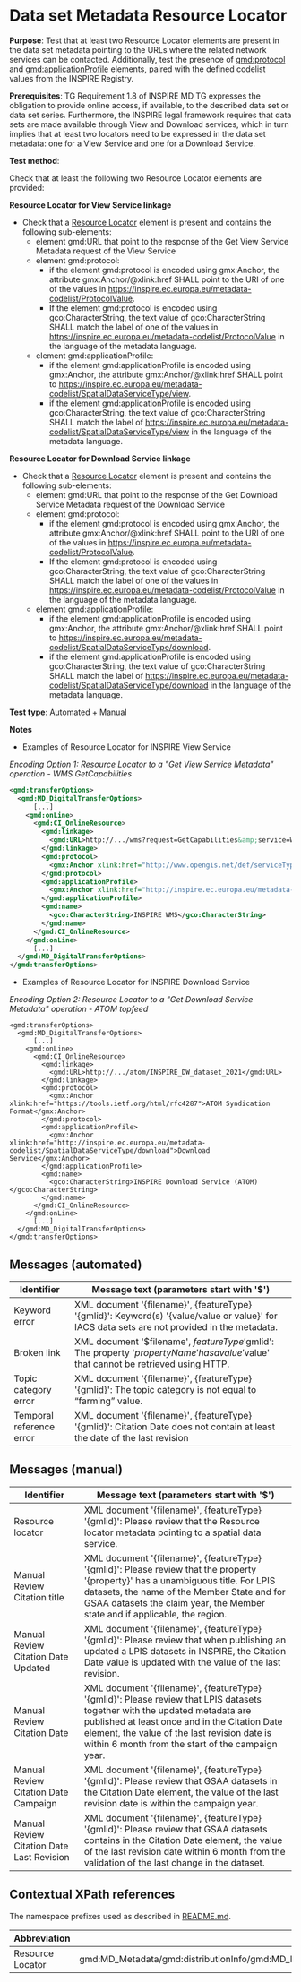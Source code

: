 # Data set Metadata Resource Locator

**Purpose**: Test that at least two Resource Locator elements are present in the data set metadata pointing to the URLs where the related network services can be contacted. Additionally, test the presence of <gmd:protocol> and <gmd:applicationProfile> elements, paired with the defined codelist values from the INSPIRE Registry. 

**Prerequisites**: TG Requirement 1.8 of INSPIRE MD TG expresses the obligation to provide online access, if available, to the described data set or data set series. Furthermore, the INSPIRE legal framework requires that data sets are made available through View and Download services, which in turn implies that at least two locators need to be expressed in the data set metadata: one for a View Service and one for a Download Service.

**Test method**:

Check that at least the following two Resource Locator elements are provided:

**Resource Locator for View Service linkage**

* Check that a [Resource Locator](#ResourceLocator) element is present and contains the following sub-elements:
  * element gmd:URL that point to the response of the Get View Service Metadata request of the View Service
  * element gmd:protocol:
    * if the element gmd:protocol is encoded using gmx:Anchor, the attribute gmx:Anchor/@xlink:href SHALL point to the URI of one of the values in https://inspire.ec.europa.eu/metadata-codelist/ProtocolValue.
    * If the element gmd:protocol is encoded using gco:CharacterString, the text value of gco:CharacterString SHALL match the label of one of the values in https://inspire.ec.europa.eu/metadata-codelist/ProtocolValue in the language of the metadata language.
  * element gmd:applicationProfile:
    * if the element gmd:applicationProfile is encoded using gmx:Anchor, the attribute gmx:Anchor/@xlink:href SHALL point to https://inspire.ec.europa.eu/metadata-codelist/SpatialDataServiceType/view.
    * if the element gmd:applicationProfile is encoded using gco:CharacterString, the text value of gco:CharacterString SHALL match the label of https://inspire.ec.europa.eu/metadata-codelist/SpatialDataServiceType/view in the language of the metadata language.


**Resource Locator for Download Service linkage**

* Check that a [Resource Locator](#ResourceLocator) element is present and contains the following sub-elements:
  * element gmd:URL that point to the response of the Get Download Service Metadata  request of the Download Service
  * element gmd:protocol:
    * if the element gmd:protocol is encoded using gmx:Anchor, the attribute gmx:Anchor/@xlink:href SHALL point to the URI of one of the values in https://inspire.ec.europa.eu/metadata-codelist/ProtocolValue.
    * If the element gmd:protocol is encoded using gco:CharacterString, the text value of gco:CharacterString SHALL match the label of one of the values in https://inspire.ec.europa.eu/metadata-codelist/ProtocolValue in the language of the metadata language.
  * element gmd:applicationProfile:
    * if the element gmd:applicationProfile is encoded using gmx:Anchor, the attribute gmx:Anchor/@xlink:href SHALL point to https://inspire.ec.europa.eu/metadata-codelist/SpatialDataServiceType/download.
    * if the element gmd:applicationProfile is encoded using gco:CharacterString, the text value of gco:CharacterString SHALL match the label of https://inspire.ec.europa.eu/metadata-codelist/SpatialDataServiceType/download in the language of the metadata language.



**Test type**: Automated + Manual

**Notes**

* Examples of Resource Locator for INSPIRE View Service

<a name="option1"></a> 
_Encoding Option 1: Resource Locator to a "Get View Service Metadata" operation - WMS GetCapabilities_

```xml
<gmd:transferOptions>
  <gmd:MD_DigitalTransferOptions>
      [...]
    <gmd:onLine>
      <gmd:CI_OnlineResource>
        <gmd:linkage>
          <gmd:URL>http://.../wms?request=GetCapabilities&amp;service=WMS&amp;version=1.3.0</gmd:URL>
        </gmd:linkage>
        <gmd:protocol>
          <gmx:Anchor xlink:href="http://www.opengis.net/def/serviceType/ogc/wms">OGC Web Map Service</gmx:Anchor>
        </gmd:protocol>
        <gmd:applicationProfile>
          <gmx:Anchor xlink:href="http://inspire.ec.europa.eu/metadata-codelist/SpatialDataServiceType/view">View Service</gmx:Anchor>
        </gmd:applicationProfile>
        <gmd:name>
          <gco:CharacterString>INSPIRE WMS</gco:CharacterString>
        </gmd:name>
      </gmd:CI_OnlineResource>
    </gmd:onLine>
      [...]
  </gmd:MD_DigitalTransferOptions>
</gmd:transferOptions>
```

* Examples of Resource Locator for INSPIRE Download Service

<a name="option2"></a> 
_Encoding Option 2: Resource Locator to a "Get Download Service Metadata" operation - ATOM topfeed_
```
<gmd:transferOptions>
  <gmd:MD_DigitalTransferOptions>
      [...]
    <gmd:onLine>
      <gmd:CI_OnlineResource>
        <gmd:linkage>
          <gmd:URL>http://.../atom/INSPIRE_DW_dataset_2021</gmd:URL>
        </gmd:linkage>
        <gmd:protocol>
          <gmx:Anchor xlink:href="https://tools.ietf.org/html/rfc4287">ATOM Syndication Format</gmx:Anchor>
        </gmd:protocol>
        <gmd:applicationProfile>
          <gmx:Anchor xlink:href="http://inspire.ec.europa.eu/metadata-codelist/SpatialDataServiceType/download">Download Service</gmx:Anchor>
        </gmd:applicationProfile>
        <gmd:name>
          <gco:CharacterString>INSPIRE Download Service (ATOM)</gco:CharacterString>
        </gmd:name>
      </gmd:CI_OnlineResource>
    </gmd:onLine>
      [...]
  </gmd:MD_DigitalTransferOptions>
</gmd:transferOptions>

```
## Messages (automated)

Identifier  |  Message text (parameters start with '$')
---------------------------------------------------------- | -------------------------------------------------------------------------
Keyword error <a name="keyworderrormessage"/> | XML document '{filename}', {featureType} '{gmlid}': Keyword(s) '{value/value or value}' for IACS data sets are not provided in the metadata.
Broken link <a name="brokenLink"/> | XML document '$filename', $featureType '$gmlid': The property '$propertyName' has a value '$value' that cannot be retrieved using HTTP.
Topic category error <a name="topiccategoryerror"/> | XML document '{filename}', {featureType} '{gmlid}': The topic category is not equal to “farming” value.
Temporal reference error <a name="temporalreferenceerror"/> | XML document '{filename}', {featureType} '{gmlid}': Citation Date does not contain at least  the date of the last revision

## Messages (manual)

Identifier  |  Message text (parameters start with '$')
---------------------------------------------------------- | -------------------------------------------------------------------------
Resource locator <a name="manualresourcelocatormessage"/> | XML document '{filename}', {featureType} '{gmlid}': Please review that the Resource locator metadata pointing to a spatial data service.
Manual Review Citation title <a name="manualcitationtitle"/> | XML document '{filename}', {featureType} '{gmlid}': Please review that the property '{property}' has a unambiguous title. For LPIS datasets, the name of the Member State and for GSAA datasets the claim year, the Member state and if applicable, the region.
Manual Review Citation Date Updated <a name="manualcitationdate1"/> | XML document '{filename}', {featureType} '{gmlid}': Please review that when publishing an updated a LPIS datasets in INSPIRE, the Citation Date value is updated with the value of the last revision.
Manual Review Citation Date <a name="manualcitationdate2"/> | XML document '{filename}', {featureType} '{gmlid}': Please review that LPIS datasets together with the updated metadata are published at least once and in the Citation Date element, the value of the last revision date is within 6 month from the start of the campaign year. 
Manual Review Citation Date Campaign <a name="manualcitationdate3"/> | XML document '{filename}', {featureType} '{gmlid}': Please review that GSAA datasets in the Citation Date element, the value of the last revision date is within the campaign year.
Manual Review Citation Date Last Revision <a name="manualcitationdate4"/> | XML document '{filename}', {featureType} '{gmlid}': Please review that GSAA datasets contains in the Citation Date element, the value of the last revision date  within 6 month from the validation of the last change in the dataset.

## Contextual XPath references

The namespace prefixes used as described in [README.md](./README.md#namespaces).

Abbreviation                                               |  XPath expression                     |Multiplicity  
---------------------------------------------------------- | ------------------------------------- | -------------
<a name="ResourceLocator"></a> Resource Locator | gmd:MD_Metadata/gmd:distributionInfo/gmd:MD_Distribution/gmd:transferOptions/gmd:MD_DigitalTransferOptions/gmd:onLine/gmd:CI_OnlineResource |  0..1

